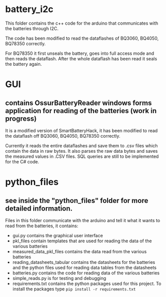 # battery_i2c
This folder contains the c++ code for the arduino that communicates with the batteries through I2C.

The code has been modified to read the dataflashes of BQ3060, BQ4050, BQ78350 correctly. 

For BQ78350 it first unseals the battery, goes into full access mode and then reads the dataflash. After the whole dataflash has been read it seals the battery again.



# GUI
## contains OssurBatteryReader windows forms application for reading of the batteries (work in progress)

It is a modified version of SmartBatteryHack, it has been modified to read the dataflash off BQ3060, BQ4050, BQ78350 correctly.

Currently it reads the entire dataflashes and save them to .csv files which contain the data in raw bytes. It also parses the raw data bytes and saves the measured values in .CSV files. SQL queries are still to be implemented for the C# code.

# python_files
## see inside the "python_files" folder for more detailed information.

Files in this folder communicate with the arduino and tell it what it wants to read from the batteries, it contains:
- gui.py contains the graphical user interface
- pkl_files contain templates that are used for reading the data of the various batteries
- measured_data_pkl_files contains the data read from the various batteries
- reading_datasheets_tabular contains the datasheets for the batteries and the python files used for reading data tables from the datasheets
- batteries.py contains the code for reading data of the various batteries
- simple_reads.py is for testing and debugging
- requirements.txt contains the python packages used for this project. To install the packages type `pip install -r requirements.txt`